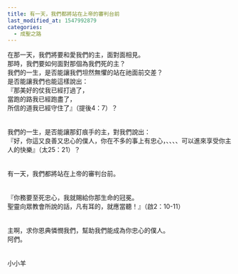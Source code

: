 ```yaml
---
title: 有一天，我們都將站在上帝的審判台前
last_modified_at: 1547992879
categories:
  - 成聖之路
---
```


在那一天，我們將要和愛我們的主，面對面相見。<br>那時，我們要如何面對那個為我們死的主？<br><!--more-->我們的一生，是否能讓我們坦然無懼的站在祂面前交差？<br>是否能讓我們也能這樣說出：<br>『那美好的仗我已經打過了，<br>當跑的路我已經跑盡了，<br>所信的道我已經守住了』（提後4：7）？<br><br><br>我們的一生，是否能讓那釘痕手的主，對我們說出：<br>『好，你這又良善又忠心的僕人，你在不多的事上有忠心，、、、、可以進來享受你主人的快樂』（太25：21）？<br><br><br>有一天，我們都將站在上帝的審判台前。<br><br><br>『你務要至死忠心，我就賜給你那生命的冠冕。<br>聖靈向眾教會所說的話，凡有耳的，就應當聽！』（啟2：10-11）<br><br><br>主啊，求你恩典憐憫我們，幫助我們能成為你忠心的僕人。<br>阿們。<br><br><br>小小羊
